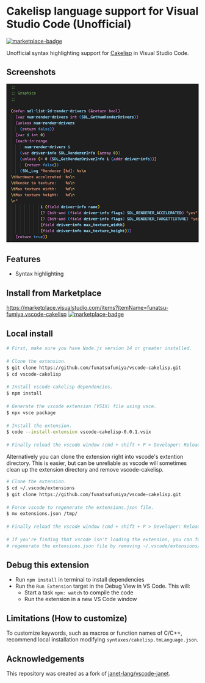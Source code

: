 # Cakelisp language support for Visual Studio Code (Unofficial)

[![marketplace-badge](https://img.shields.io/visual-studio-marketplace/v/funatsu-fumiya.vscode-cakelisp?style=flat-square)](https://marketplace.visualstudio.com/items?itemName=funatsu-fumiya.vscode-cakelisp)

Unofficial syntax highlighting support for [Cakelisp](https://macoy.me/code/macoy/cakelisp) in Visual Studio Code.

## Screenshots

![screenshot](screenshots/vscode-cakelisp-screenshot.png)

## Features

- Syntax highlighting

## Install from Marketplace

https://marketplace.visualstudio.com/items?itemName=funatsu-fumiya.vscode-cakelisp [![marketplace-badge](https://img.shields.io/visual-studio-marketplace/v/funatsu-fumiya.vscode-cakelisp?style=flat-square)](https://marketplace.visualstudio.com/items?itemName=funatsu-fumiya.vscode-cakelisp)

## Local install
```bash
# First, make sure you have Node.js version 14 or greater installed. 

# Clone the extension.
$ git clone https://github.com/funatsufumiya/vscode-cakelisp.git
$ cd vscode-cakelisp

# Install vscode-cakelisp dependencies.
$ npm install

# Generate the vscode extension (VSIX) file using vsce. 
$ npx vsce package

# Install the extension.
$ code --install-extension vscode-cakelisp-0.0.1.vsix

# Finally reload the vscode window (cmd + shift + P > Developer: Reload Window).
```

Alternatively you can clone the extension right into vscode's extention directory. This is easier, but can be unreliable as vscode will sometimes clean up the extension directory and remove vscode-cakelisp.

```bash
# Clone the extension.
$ cd ~/.vscode/extensions
$ git clone https://github.com/funatsufumiya/vscode-cakelisp.git

# Force vscode to regenerate the extensions.json file.
$ mv extensions.json /tmp/ 

# Finally reload the vscode window (cmd + shift + P > Developer: Reload Window).

# If you're finding that vscode isn't loading the extension, you can force it to
# regenerate the extensions.json file by removing ~/.vscode/extensions/extensions.json.
```


## Debug this extension

- Run `npm install` in terminal to install dependencies
- Run the `Run Extension` target in the Debug View in VS Code. This will:
	- Start a task `npm: watch` to compile the code
	- Run the extension in a new VS Code window

## Limitations (How to customize)

To customize keywords, such as macros or function names of C/C++, recommend local installation modifying `syntaxes/cakelisp.tmLanguage.json`.

## Acknowledgements

This repository was created as a fork of [janet-lang/vscode-janet](https://github.com/janet-lang/vscode-janet).